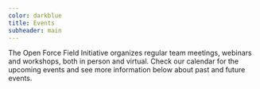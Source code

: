 ```yaml
---
color: darkblue
title: Events
subheader: main
---
```


The Open Force Field Initiative organizes regular team meetings, webinars and workshops, both in person and virtual. Check our calendar for the upcoming events and see more information below about past and future events.
